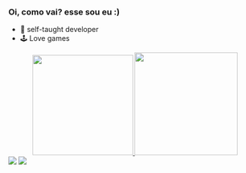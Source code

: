 ### Oi, como vai? esse sou eu :)

- 📘 self-taught developer
- 🕹️ Love games

<div align="center">
  <a href="https://github.com/LuizFelipeTrindade">
  <img height="200em" src="https://github-readme-stats.vercel.app/api?username=LuizFelipeTrindade&show_icons=true&theme=dark&include_all_commits=true&count_private=true"/>
  <img height="205em" src="https://github-readme-stats.vercel.app/api/top-langs/?username=LuizFelipeTrindade&layout=compact&langs_count=7&theme=dark"/>
</div>
  
  
<div>
  <a href="https://www.instagram.com/lil.pipa15/" target="_blank"><img src="https://img.shields.io/badge/-Instagram-%23E4405F?style=for-the-badge&logo=instagram&logoColor=white" target="_blank"></a>
  <a href="https://www.linkedin.com/in/luiz-felipe-de-castro-trindade-39a630230/" target="_blank"><img src="https://img.shields.io/badge/-LinkedIn-%230077B5?style=for-the-badge&logo=linkedin&logoColor=white" target="_blank"></a>   
</div>
  
